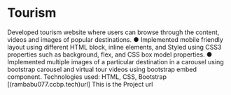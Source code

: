 # Tourism 
Developed tourism website where users can browse through the content, videos and images of popular
destinations.
● Implemented mobile friendly layout using different HTML block, inline elements, and Styled using
CSS3 properties such as background, flex, and CSS box model properties.
● Implemented multiple images of a particular destination in a carousel using bootstrap carousel and
virtual tour videos using bootstrap embed component.
Technologies used: HTML, CSS, Bootstrap
[(rambabu077.ccbp.tech)url] This is the Project url
